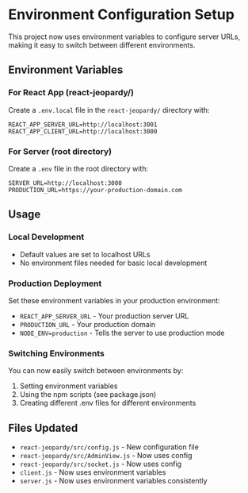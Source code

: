 # Environment Configuration Setup

This project now uses environment variables to configure server URLs, making it easy to switch between different environments.

## Environment Variables

### For React App (react-jeopardy/)
Create a `.env.local` file in the `react-jeopardy/` directory with:

```
REACT_APP_SERVER_URL=http://localhost:3001
REACT_APP_CLIENT_URL=http://localhost:3000
```

### For Server (root directory)
Create a `.env` file in the root directory with:

```
SERVER_URL=http://localhost:3000
PRODUCTION_URL=https://your-production-domain.com
```

## Usage

### Local Development
- Default values are set to localhost URLs
- No environment files needed for basic local development

### Production Deployment
Set these environment variables in your production environment:
- `REACT_APP_SERVER_URL` - Your production server URL
- `PRODUCTION_URL` - Your production domain
- `NODE_ENV=production` - Tells the server to use production mode

### Switching Environments
You can now easily switch between environments by:
1. Setting environment variables
2. Using the npm scripts (see package.json)
3. Creating different .env files for different environments

## Files Updated
- `react-jeopardy/src/config.js` - New configuration file
- `react-jeopardy/src/AdminView.js` - Now uses config
- `react-jeopardy/src/socket.js` - Now uses config
- `client.js` - Now uses environment variables
- `server.js` - Now uses environment variables consistently
